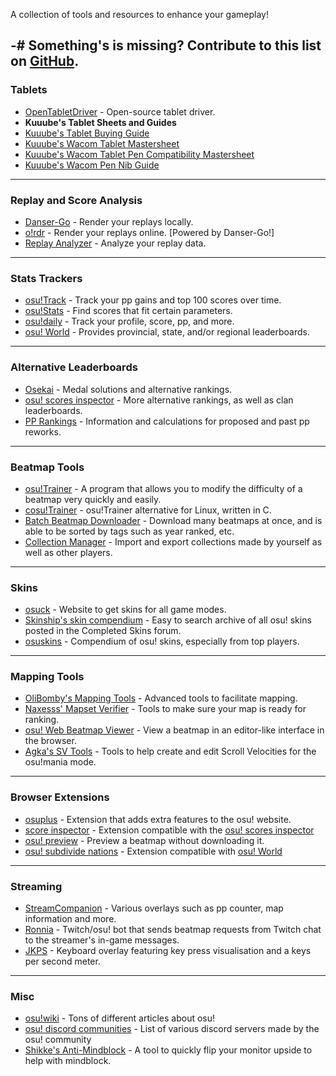 A collection of tools and resources to enhance your gameplay!

-# Something's is missing? Contribute to this list on [GitHub](https://github.com/osucord/resources).
---
### Tablets
- [OpenTabletDriver](https://opentabletdriver.net/) - Open-source tablet driver.
- **Kuuube's Tablet Sheets and Guides**
 - [Kuuube's Tablet Buying Guide](https://docs.google.com/spreadsheets/d/1DYVfiSpQqdpa4sWWYUALPmliOIuGyKog7B7LJJdmlhE)
 - [Kuuube's Wacom Tablet Mastersheet](https://docs.google.com/spreadsheets/d/125LNzGmidy1gagwYUt12tRhrNdrWFHhWon7kxWY7iWU)
 - [Kuuube's Wacom Tablet Pen Compatibility Mastersheet](https://docs.google.com/spreadsheets/d/1UAFPjGj0ThthPBvOSVVwOm08HW3qWtVoP1iFBwLMyPI)
 - [Kuuube's Wacom Pen Nib Guide](https://kuuube.s-ul.eu/mSDcCpuh)
---
### Replay and Score Analysis
- [Danser-Go](https://github.com/Wieku/danser-go) - Render your replays locally.
- [o!rdr](https://ordr.issou.best/) - Render your replays online. [Powered by Danser-Go!]
- [Replay Analyzer](https://github.com/abstrakt8/rewind) - Analyze your replay data.
---
### Stats Trackers
- [osu!Track](https://ameobea.me/osutrack/) - Track your pp gains and top 100 scores over time.
- [osu!Stats](https://osustats.ppy.sh/) - Find scores that fit certain parameters.
- [osu!daily](https://osudaily.net/) - Track your profile, score, pp, and more.
- [osu! World](https://osuworld.octo.moe/) - Provides provincial, state, and/or regional leaderboards.
---
### Alternative Leaderboards
- [Osekai](https://osekai.net/) - Medal solutions and alternative rankings.
- [osu! scores inspector](https://score.kirino.sh/) - More alternative rankings, as well as clan leaderboards.
- [PP Rankings](https://pp.huismetbenen.nl/rankings/players/master) - Information and calculations for proposed and past pp reworks.
---
### Beatmap Tools
- [osu!Trainer](https://github.com/FunOrange/osu-trainer) - A program that allows you to modify the difficulty of a beatmap very quickly and easily.
- [cosu!Trainer](https://github.com/hwsmm/cosutrainer) - osu!Trainer alternative for Linux, written in C.
- [Batch Beatmap Downloader](https://github.com/nzbasic/batch-beatmap-downloader) - Download many beatmaps at once, and is able to be sorted by tags such as year ranked, etc.
- [Collection Manager](https://github.com/Piotrekol/CollectionManager) - Import and export collections made by yourself as well as other players.
---
### Skins
- [osuck](https://skins.osuck.net/) - Website to get skins for all game modes.
- [Skinship's skin compendium](https://compendium.skinship.xyz/) - Easy to search archive of all osu! skins posted in the Completed Skins forum.
- [osuskins](https://osuskins.net/) - Compendium of osu! skins, especially from top players.
---
### Mapping Tools
- [OliBomby's Mapping Tools](https://mappingtools.github.io/) - Advanced tools to facilitate mapping.
- [Naxesss' Mapset Verifier](https://github.com/Naxesss/MapsetVerifier) - Tools to make sure your map is ready for ranking.
- [osu! Web Beatmap Viewer](https://preview.tryz.id.vn/) - View a beatmap in an editor-like interface in the browser.
- [Agka's SV Tools](https://zardoru.github.io/sv-tools/) - Tools to help create and edit Scroll Velocities for the osu!mania mode.
---
### Browser Extensions
- [osuplus](https://osu.ppy.sh/community/forums/topics/408541?n=1) - Extension that adds extra features to the osu! website.
- [score inspector](https://github.com/darkchii/score-inspector-extension) - Extension compatible with the [osu! scores inspector](https://score.kirino.sh/)
- [osu! preview](https://github.com/JerryZhu99/osu-preview) - Preview a beatmap without downloading it.
- [osu! subdivide nations](https://github.com/Cavitedev/osu-subdivide-nations) - Extension compatible with [osu! World](https://osuworld.octo.moe/)
---
### Streaming
- [StreamCompanion](https://github.com/Piotrekol/StreamCompanion) - Various overlays such as pp counter, map information and more.
- [Ronnia](https://ronnia.me/) - Twitch/osu! bot that sends beatmap requests from Twitch chat to the streamer's in-game messages.
- [JKPS](https://github.com/Tonetfal/JKPS) - Keyboard overlay featuring key press visualisation and a keys per second meter.
---
### Misc
- [osu!wiki](https://osu.ppy.sh/wiki/en/Main_page) - Tons of different articles about osu!
- [osu! discord communities](https://osu.ppy.sh/wiki/en/Community/Discord_servers#official-osu!-server) - List of various discord servers made by the osu! community
- [Shikke's Anti-Mindblock](https://shikkesora.com/downloads) - A tool to quickly flip your monitor upside to help with mindblock.

